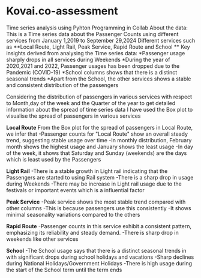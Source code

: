 # Kovai.co-assessment
Time series analysis using Pyhton Programming in Collab
About the data: This is a Time series data about the Passenger Counts using different services from January 1,2019 to September 29,2024
Different services such as **Local Route,	Light Rail,	Peak Service, Rapid Route and	School	**
Key insights derived from analysing the Time series data:
*Passenger usage sharply drops in all services during Weekends
*During the year of 2020,2021 and 2022, Passenger usages has been dropped due to the Pandemic (COVID-19)
*School columns shows that there is a distinct seasonal trends
*Apart from the School, the other services shows a stable and consistent distribution of the passengers

Considering the distribution of passengers in various services with respect  to Month,day of the week and the Quarter of the year to get detailed information about the spread of time series data
I have used the Box plot to visualise the spread of passengers in various services


**Local Route**
From the Box plot for the spread of passengers in Local Route, we infer that
-Passenger counts for "Local Route" show an overall steady trend, suggesting stable usage over time
-In monthly distribution, February month shows the highest usage and January shows the least usage
-In day of the week, it shows that Saturday and Sunday (weekends) are the days which is least used by the Passengers

**Light Rail**
-There is a stable growth in Light rail indicating that the Passengers are started to using Rail system
-There is a sharp drop in usage during Weekends
-There may be increase in Light rail usage due to the festivals or important events which is a influential factor

**Peak Service**
-Peak service shows the most stable trend compared with other columns
-This is because passengers use this consistently
-It shows minimal seasonality variations compared to the others

**Rapid Route**
-Passenger counts in this service exhibit a consistent pattern, emphasizing its reliability and steady demand.
-There is sharp drop in weekends like other services

**School**
-The School usage says that there is a distinct seasonal trends in with significant drops during school holidays and vacations
-Sharp declines during National Holidays/Government Holidays
-There is high usage during the start of the School term until the term ends
